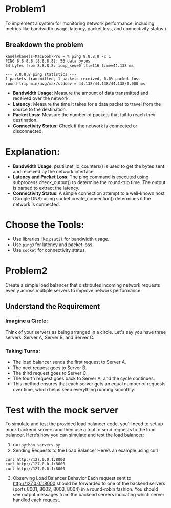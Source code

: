 # Problem1
To implement a system for monitoring network performance, including metrics like bandwidth usage, latency, packet loss, and connectivity status.)
## Breakdown the problem
```
kanel@kanels-MacBook-Pro ~ % ping 8.8.8.8 -c 1
PING 8.8.8.8 (8.8.8.8): 56 data bytes
64 bytes from 8.8.8.8: icmp_seq=0 ttl=116 time=44.138 ms

--- 8.8.8.8 ping statistics ---
1 packets transmitted, 1 packets received, 0.0% packet loss
round-trip min/avg/max/stddev = 44.138/44.138/44.138/0.000 ms

```
- **Bandwidth Usage:** Measure the amount of data transmitted and received over the network.
- **Latency:** Measure the time it takes for a data packet to travel from the source to the destination.
- **Packet Loss:** Measure the number of packets that fail to reach their destination.
- **Connectivity Status:** Check if the network is connected or disconnected.

# Explanation:
- **Bandwidth Usage**: psutil.net_io_counters() is used to get the bytes sent and received by the network interface.
- **Latency and Packet Loss**: The ping command is executed using subprocess.check_output() to determine the round-trip time. The output is parsed to extract the latency.
- **Connectivity Status**: A simple connection attempt to a well-known host (Google DNS) using socket.create_connection() determines if the network is connected.
# Choose the Tools:
- Use libraries like `psutil` for bandwidth usage.
- Use `ping3` for latency and packet loss.
- Use `socket` for connectivity status.

# Problem2
Create a simple load balancer that distributes incoming network requests evenly across multiple servers to improve network performance.

## Understand the Requirement 
### Imagine a Circle:
Think of your servers as being arranged in a circle. 
Let's say you have three servers: Server A, Server B, and Server C.

### Taking Turns:
- The load balancer sends the first request to Server A.
- The next request goes to Server B.
- The third request goes to Server C.
- The fourth request goes back to Server A, and the cycle continues.
- This method ensures that each server gets an equal number of requests over time, which helps keep everything running smoothly.

# Test with the mock server

To simulate and test the provided load balancer code, you'll need to set up mock backend servers and then use a tool to send requests to the load balancer. Here’s how you can simulate and test the load balancer:
1. run `python servers.py`
2. Sending Requests to the Load Balancer 
Here’s an example using curl:

```curl http://127.0.0.1:8000
curl http://127.0.0.1:8000
curl http://127.0.0.1:8000
curl http://127.0.0.1:8000
```
3. Observing Load Balancer Behavior
Each request sent to http://127.0.0.1:8000 should be forwarded to one of the backend servers (ports 8001, 8002, 8003, 8004) in a round-robin fashion.
You should see output messages from the backend servers indicating which server handled each request.
